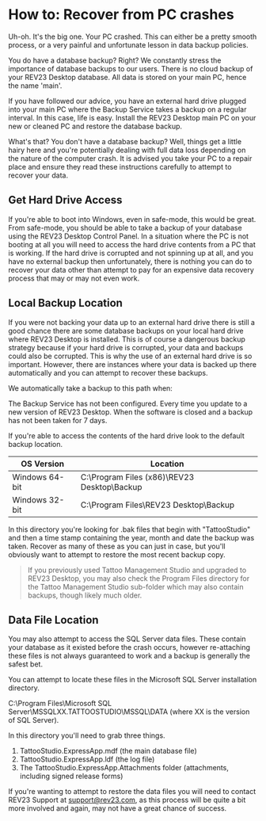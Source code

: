 # How to: Recover from PC crashes

Uh-oh. It's the big one. Your PC crashed. This can either be a pretty smooth process, or a very painful and unfortunate lesson in data backup policies.

You do have a database backup? Right? We constantly stress the importance of database backups to our users. There is no cloud backup of your REV23 Desktop database. All data is stored on your main PC, hence the name 'main'.

If you have followed our advice, you have an external hard drive plugged into your main PC where the Backup Service takes a backup on a regular interval. In this case, life is easy. Install the REV23 Desktop main PC on your new or cleaned PC and restore the database backup.

What's that? You don't have a database backup? Well, things get a little hairy here and you're potentially dealing with full data loss depending on the nature of the computer crash. It is advised you take your PC to a repair place and ensure they read these instructions carefully to attempt to recover your data.

## Get Hard Drive Access

If you're able to boot into Windows, even in safe-mode, this would be great. From safe-mode, you should be able to take a backup of your database using the REV23 Desktop Control Panel. In a situation where the PC is not booting at all you will need to access the hard drive contents from a PC that is working. If the hard drive is corrupted and not spinning up at all, and you have no external backup then unfortunately, there is nothing you can do to recover your data other than attempt to pay for an expensive data recovery process that may or may not even work.

## Local Backup Location

If you were not backing your data up to an external hard drive there is still a good chance there are some database backups on your local hard drive where REV23 Desktop is installed. This is of course a dangerous backup strategy because if your hard drive is corrupted, your data and backups could also be corrupted. This is why the use of an external hard drive is so important. However, there are instances where your data is backed up there automatically and you can attempt to recover these backups.

We automatically take a backup to this path when:

The Backup Service has not been configured.
Every time you update to a new version of REV23 Desktop.
When the software is closed and a backup has not been taken for 7 days.

If you're able to access the contents of the hard drive look to the default backup location.

OS Version| Location
--- | ---
Windows 64-bit | C:\Program Files (x86)\REV23 Desktop\Backup
Windows 32-bit | C:\Program Files\REV23 Desktop\Backup

In this directory you're looking for .bak files that begin with "TattooStudio" and then a time stamp containing the year, month and date the backup was taken. Recover as many of these as you can just in case, but you'll obviously want to attempt to restore the most recent backup copy.

> If you previously used Tattoo Management Studio and upgraded to REV23 Desktop, you may also check the Program Files directory for the Tattoo Management Studio sub-folder which may also contain backups, though likely much older. 

## Data File Location

You may also attempt to access the SQL Server data files. These contain your database as it existed before the crash occurs, however re-attaching these files is not always guaranteed to work and a backup is generally the safest bet.

You can attempt to locate these files in the Microsoft SQL Server installation directory.

C:\Program Files\Microsoft SQL Server\MSSQLXX.TATTOOSTUDIO\MSSQL\DATA (where XX is the version of SQL Server).

In this directory you'll need to grab three things.

1) TattooStudio.ExpressApp.mdf (the main database file)
2) TattooStudio.ExpressApp.ldf (the log file)
3) The TattooStudio.ExpressApp.Attachments folder (attachments, including signed release forms)

If you're wanting to attempt to restore the data files you will need to contact REV23 Support at support@rev23.com, as this process will be quite a bit more involved and again, may not have a great chance of success.